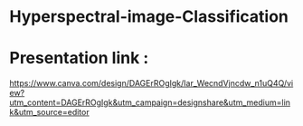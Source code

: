 # Hyperspectral-image-Classification

# Presentation link : 
https://www.canva.com/design/DAGErROgIgk/Iar_WecndVjncdw_n1uQ4Q/view?utm_content=DAGErROgIgk&utm_campaign=designshare&utm_medium=link&utm_source=editor
